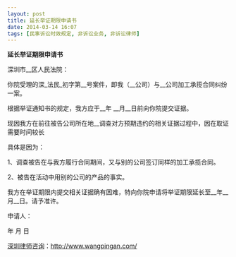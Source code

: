 ```yaml
---
layout: post
title: 延长举证期限申请书
date: 2014-03-14 16:07
tags: [民事诉讼时效规定, 非诉讼业务, 非诉讼律师]
---
```

<strong>延长举证期限申请书</strong>

深圳市__区人民法院：

你院受理的深_法民_初字第__号案件，即我（__公司）与__公司加工承揽合同纠纷一案。

根据举证通知书的规定，我方应于__年 __月__日前向你院提交证据。

现因我方在前往被告公司所在地__调查对方预期违约的相关证据过程中，因在取证需要时间较长

具体是因为：

1、调查被告在与我方履行合同期间，又与别的公司签订同样的加工承揽合同。

2、被告在活动中用别的公司的产品的事实。

我方在举证期限内提交相关证据确有困难，特向你院申请将举证期限延长至__年__月__日。请予准许。

申请人：

年    月    日

<a href="http://www.wangpingan.com/">深圳律师咨询</a>：<a href="http://www.wangpingan.com/">http://www.wangpingan.com/</a>

